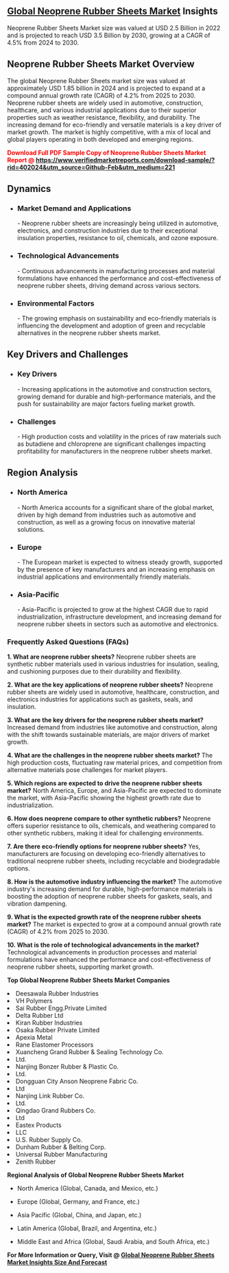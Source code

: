 <h2><a href="https://www.verifiedmarketreports.com/download-sample/?rid=402024&amp;utm_source=Github&amp;utm_medium=221" target="_blank">Global Neoprene Rubber Sheets Market</a> Insights</h2><p>Neoprene Rubber Sheets Market size was valued at USD 2.5 Billion in 2022 and is projected to reach USD 3.5 Billion by 2030, growing at a CAGR of 4.5% from 2024 to 2030.</p><p> <h2>Neoprene Rubber Sheets Market Overview</h2> <p>The global Neoprene Rubber Sheets market size was valued at approximately USD 1.85 billion in 2024 and is projected to expand at a compound annual growth rate (CAGR) of 4.2% from 2025 to 2030. Neoprene rubber sheets are widely used in automotive, construction, healthcare, and various industrial applications due to their superior properties such as weather resistance, flexibility, and durability. The increasing demand for eco-friendly and versatile materials is a key driver of market growth. The market is highly competitive, with a mix of local and global players operating in both developed and emerging regions.</p> <p><strong><p><span class=""><span style="color: #ff0000;"><strong>Download Full PDF Sample Copy of Neoprene Rubber Sheets Market Report</strong> @ </span><a href="https://www.verifiedmarketreports.com/download-sample/?rid=402024&amp;utm_source=Github-Feb&amp;utm_medium=221" target="_blank">https://www.verifiedmarketreports.com/download-sample/?rid=402024&amp;utm_source=Github-Feb&amp;utm_medium=221</a></span></p></strong></p> <h2>Dynamics</h2> <ul> <li><h3>Market Demand and Applications</h3> - Neoprene rubber sheets are increasingly being utilized in automotive, electronics, and construction industries due to their exceptional insulation properties, resistance to oil, chemicals, and ozone exposure.</li> <li><h3>Technological Advancements</h3> - Continuous advancements in manufacturing processes and material formulations have enhanced the performance and cost-effectiveness of neoprene rubber sheets, driving demand across various sectors.</li> <li><h3>Environmental Factors</h3> - The growing emphasis on sustainability and eco-friendly materials is influencing the development and adoption of green and recyclable alternatives in the neoprene rubber sheets market.</li> </ul> <h2>Key Drivers and Challenges</h2> <ul> <li><h3>Key Drivers</h3> - Increasing applications in the automotive and construction sectors, growing demand for durable and high-performance materials, and the push for sustainability are major factors fueling market growth.</li> <li><h3>Challenges</h3> - High production costs and volatility in the prices of raw materials such as butadiene and chloroprene are significant challenges impacting profitability for manufacturers in the neoprene rubber sheets market.</li> </ul> <h2>Region Analysis</h2> <ul> <li><h3>North America</h3> - North America accounts for a significant share of the global market, driven by high demand from industries such as automotive and construction, as well as a growing focus on innovative material solutions.</li> <li><h3>Europe</h3> - The European market is expected to witness steady growth, supported by the presence of key manufacturers and an increasing emphasis on industrial applications and environmentally friendly materials.</li> <li><h3>Asia-Pacific</h3> - Asia-Pacific is projected to grow at the highest CAGR due to rapid industrialization, infrastructure development, and increasing demand for neoprene rubber sheets in sectors such as automotive and electronics.</li> </ul> <h3>Frequently Asked Questions (FAQs)</h3> <p><strong>1. What are neoprene rubber sheets?</strong> Neoprene rubber sheets are synthetic rubber materials used in various industries for insulation, sealing, and cushioning purposes due to their durability and flexibility.</p> <p><strong>2. What are the key applications of neoprene rubber sheets?</strong> Neoprene rubber sheets are widely used in automotive, healthcare, construction, and electronics industries for applications such as gaskets, seals, and insulation.</p> <p><strong>3. What are the key drivers for the neoprene rubber sheets market?</strong> Increased demand from industries like automotive and construction, along with the shift towards sustainable materials, are major drivers of market growth.</p> <p><strong>4. What are the challenges in the neoprene rubber sheets market?</strong> The high production costs, fluctuating raw material prices, and competition from alternative materials pose challenges for market players.</p> <p><strong>5. Which regions are expected to drive the neoprene rubber sheets market?</strong> North America, Europe, and Asia-Pacific are expected to dominate the market, with Asia-Pacific showing the highest growth rate due to industrialization.</p> <p><strong>6. How does neoprene compare to other synthetic rubbers?</strong> Neoprene offers superior resistance to oils, chemicals, and weathering compared to other synthetic rubbers, making it ideal for challenging environments.</p> <p><strong>7. Are there eco-friendly options for neoprene rubber sheets?</strong> Yes, manufacturers are focusing on developing eco-friendly alternatives to traditional neoprene rubber sheets, including recyclable and biodegradable options.</p> <p><strong>8. How is the automotive industry influencing the market?</strong> The automotive industry's increasing demand for durable, high-performance materials is boosting the adoption of neoprene rubber sheets for gaskets, seals, and vibration dampening.</p> <p><strong>9. What is the expected growth rate of the neoprene rubber sheets market?</strong> The market is expected to grow at a compound annual growth rate (CAGR) of 4.2% from 2025 to 2030.</p> <p><strong>10. What is the role of technological advancements in the market?</strong> Technological advancements in production processes and material formulations have enhanced the performance and cost-effectiveness of neoprene rubber sheets, supporting market growth.</p> </p><p><strong>Top Global Neoprene Rubber Sheets Market Companies</strong></p><div data-test-id=""><p><li>Deesawala Rubber Industries</li><li> VH Polymers</li><li> Sai Rubber Engg.Private Limited</li><li> Delta Rubber Ltd</li><li> Kiran Rubber Industries</li><li> Osaka Rubber Private Limited</li><li> Apexia Metal</li><li> Rane Elastomer Processors</li><li> Xuancheng Grand Rubber & Sealing Technology Co.</li><li>Ltd.</li><li> Nanjing Bonzer Rubber & Plastic Co.</li><li>Ltd.</li><li> Dongguan City Anson Neoprene Fabric Co.</li><li>Ltd</li><li> Nanjing Link Rubber Co.</li><li>Ltd.</li><li> Qingdao Grand Rubbers Co.</li><li> Ltd</li><li> Eastex Products</li><li> LLC</li><li> U.S. Rubber Supply Co.</li><li> Dunham Rubber & Belting Corp.</li><li> Universal Rubber Manufacturing</li><li> Zenith Rubber</li></p><div><strong>Regional Analysis of&nbsp;Global Neoprene Rubber Sheets Market</strong></div><ul><li dir="ltr"><p dir="ltr">North America&nbsp;(Global, Canada, and Mexico, etc.)</p></li><li dir="ltr"><p dir="ltr">Europe (Global, Germany, and France, etc.)</p></li><li dir="ltr"><p dir="ltr">Asia Pacific&nbsp;(Global, China, and Japan, etc.)</p></li><li dir="ltr"><p dir="ltr">Latin America&nbsp;(Global, Brazil, and Argentina, etc.)</p></li><li dir="ltr">Middle East and Africa&nbsp;(Global, Saudi Arabia, and South Africa, etc.)</li></ul><p><strong>For More Information or Query, Visit @&nbsp;</strong><strong><a href="https://www.verifiedmarketreports.com/product/neoprene-rubber-sheets-market/?utm_source=Github&amp;utm_medium=221" target="_blank">Global Neoprene Rubber Sheets Market Insights Size And Forecast</a></strong></p></div>
